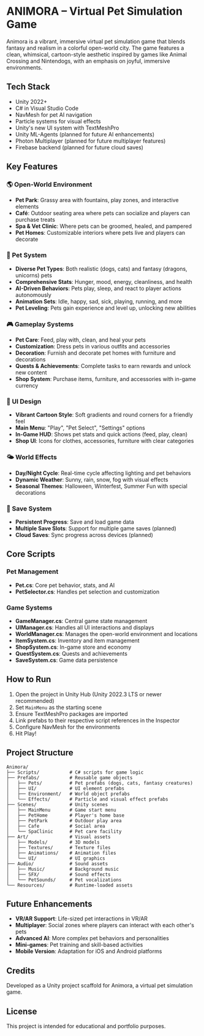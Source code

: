 # ANIMORA – Virtual Pet Simulation Game

Animora is a vibrant, immersive virtual pet simulation game that blends fantasy and realism in a colorful open-world city. The game features a clean, whimsical, cartoon-style aesthetic inspired by games like Animal Crossing and Nintendogs, with an emphasis on joyful, immersive environments.

## Tech Stack
- Unity 2022+
- C# in Visual Studio Code
- NavMesh for pet AI navigation
- Particle systems for visual effects
- Unity's new UI system with TextMeshPro
- Unity ML-Agents (planned for future AI enhancements)
- Photon Multiplayer (planned for future multiplayer features)
- Firebase backend (planned for future cloud saves)

## Key Features

### 🌎 Open-World Environment
- **Pet Park**: Grassy area with fountains, play zones, and interactive elements
- **Café**: Outdoor seating area where pets can socialize and players can purchase treats
- **Spa & Vet Clinic**: Where pets can be groomed, healed, and pampered
- **Pet Homes**: Customizable interiors where pets live and players can decorate

### 🐾 Pet System
- **Diverse Pet Types**: Both realistic (dogs, cats) and fantasy (dragons, unicorns) pets
- **Comprehensive Stats**: Hunger, mood, energy, cleanliness, and health
- **AI-Driven Behaviors**: Pets play, sleep, and react to player actions autonomously
- **Animation Sets**: Idle, happy, sad, sick, playing, running, and more
- **Pet Leveling**: Pets gain experience and level up, unlocking new abilities

### 🎮 Gameplay Systems
- **Pet Care**: Feed, play with, clean, and heal your pets
- **Customization**: Dress pets in various outfits and accessories
- **Decoration**: Furnish and decorate pet homes with furniture and decorations
- **Quests & Achievements**: Complete tasks to earn rewards and unlock new content
- **Shop System**: Purchase items, furniture, and accessories with in-game currency

### 🎨 UI Design
- **Vibrant Cartoon Style**: Soft gradients and round corners for a friendly feel
- **Main Menu**: "Play", "Pet Select", "Settings" options
- **In-Game HUD**: Shows pet stats and quick actions (feed, play, clean)
- **Shop UI**: Icons for clothes, accessories, furniture with clear categories

### 🌤️ World Effects
- **Day/Night Cycle**: Real-time cycle affecting lighting and pet behaviors
- **Dynamic Weather**: Sunny, rain, snow, fog with visual effects
- **Seasonal Themes**: Halloween, Winterfest, Summer Fun with special decorations

### 💾 Save System
- **Persistent Progress**: Save and load game data
- **Multiple Save Slots**: Support for multiple game saves (planned)
- **Cloud Saves**: Sync progress across devices (planned)

## Core Scripts

### Pet Management
- **Pet.cs**: Core pet behavior, stats, and AI
- **PetSelector.cs**: Handles pet selection and customization

### Game Systems
- **GameManager.cs**: Central game state management
- **UIManager.cs**: Handles all UI interactions and displays
- **WorldManager.cs**: Manages the open-world environment and locations
- **ItemSystem.cs**: Inventory and item management
- **ShopSystem.cs**: In-game store and economy
- **QuestSystem.cs**: Quests and achievements
- **SaveSystem.cs**: Game data persistence

## How to Run
1. Open the project in Unity Hub (Unity 2022.3 LTS or newer recommended)
2. Set `MainMenu` as the starting scene
3. Ensure TextMeshPro packages are imported
4. Link prefabs to their respective script references in the Inspector
5. Configure NavMesh for the environments
6. Hit Play!

## Project Structure
```
Animora/
├── Scripts/           # C# scripts for game logic
├── Prefabs/           # Reusable game objects
│   ├── Pets/          # Pet prefabs (dogs, cats, fantasy creatures)
│   ├── UI/            # UI element prefabs
│   ├── Environment/   # World object prefabs
│   └── Effects/       # Particle and visual effect prefabs
├── Scenes/            # Unity scenes
│   ├── MainMenu       # Game start menu
│   ├── PetHome        # Player's home base
│   ├── PetPark        # Outdoor play area
│   ├── Cafe           # Social area
│   └── SpaClinic      # Pet care facility
├── Art/               # Visual assets
│   ├── Models/        # 3D models
│   ├── Textures/      # Texture files
│   ├── Animations/    # Animation files
│   └── UI/            # UI graphics
├── Audio/             # Sound assets
│   ├── Music/         # Background music
│   ├── SFX/           # Sound effects
│   └── PetSounds/     # Pet vocalizations
└── Resources/         # Runtime-loaded assets
```

## Future Enhancements
- **VR/AR Support**: Life-sized pet interactions in VR/AR
- **Multiplayer**: Social zones where players can interact with each other's pets
- **Advanced AI**: More complex pet behaviors and personalities
- **Mini-games**: Pet training and skill-based activities
- **Mobile Version**: Adaptation for iOS and Android platforms

## Credits
Developed as a Unity project scaffold for Animora, a virtual pet simulation game.

## License
This project is intended for educational and portfolio purposes.